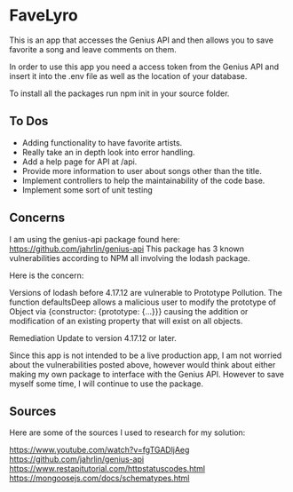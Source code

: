 # FaveLyro

This is an app that accesses the Genius API and then allows you to save favorite a song and leave comments on them.

In order to use this app you need a access token from the Genius API and insert it into the .env file as well as the location of your database.

To install all the packages run npm init in your source folder.

## To Dos
<ul>
  <li>Adding functionality to have favorite artists.</li>
  <li>Really take an in depth look into error handling.</li>
  <li>Add a help page for API at /api.</li>
  <li>Provide more information to user about songs other than the title.</li>
  <li>Implement controllers to help the maintainability of the code base.</li>
  <li>Implement some sort of unit testing</li>
</ul>
    

## Concerns
I am using the genius-api package found here: https://github.com/jahrlin/genius-api
This package has 3 known vulnerabilities according to NPM all involving the lodash package.

Here is the concern:

Versions of lodash before 4.17.12 are vulnerable to Prototype Pollution. The function
defaultsDeep allows a malicious user to modify the prototype of Object via {constructor:
{prototype: {...}}} causing the addition or modification of an existing property
that will exist on all objects.

Remediation
Update to version 4.17.12 or later.

Since this app is not intended to be a live production app, I am not worried about
the vulnerabilities posted above, however would think about either making my own
package to interface with the Genius API. However to save myself some time, I will
continue to use the package.

## Sources
Here are some of the sources I used to research for my solution:

https://www.youtube.com/watch?v=fgTGADljAeg <br>
https://github.com/jahrlin/genius-api <br>
https://www.restapitutorial.com/httpstatuscodes.html <br>
https://mongoosejs.com/docs/schematypes.html <br>
